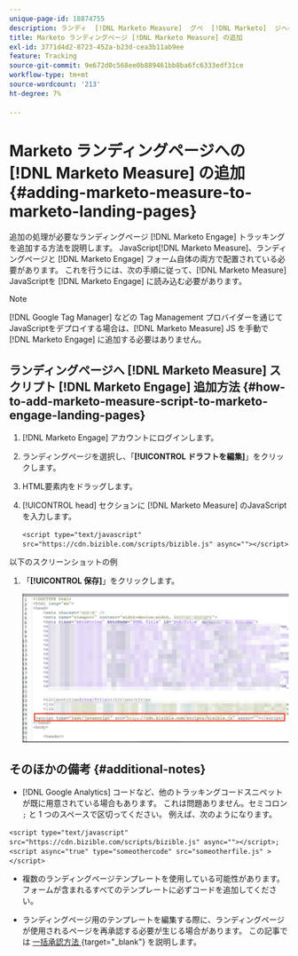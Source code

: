 ```yaml
---
unique-page-id: 18874755
description: ランディ  [!DNL Marketo Measure]  グペ  [!DNL Marketo]  ジへの追加 –  [!DNL Marketo Measure]
title: Marketo ランディングページ [!DNL Marketo Measure] の追加
exl-id: 3771d4d2-8723-452a-b23d-cea3b11ab9ee
feature: Tracking
source-git-commit: 9e672d0c568ee0b889461bb8ba6fc6333edf31ce
workflow-type: tm+mt
source-wordcount: '213'
ht-degree: 7%

---
```


# Marketo ランディングページへの [!DNL Marketo Measure] の追加 {#adding-marketo-measure-to-marketo-landing-pages}

追加の処理が必要なランディングページ [!DNL Marketo Engage] トラッキングを追加する方法を説明します。 JavaScript[!DNL Marketo Measure]、ランディングページと [!DNL Marketo Engage] フォーム自体の両方で配置されている必要があります。 これを行うには、次の手順に従って、[!DNL Marketo Measure] JavaScriptを [!DNL Marketo Engage] に読み込む必要があります。

>[!NOTE]
>
>[!DNL Google Tag Manager] などの Tag Management プロバイダーを通じてJavaScriptをデプロイする場合は、[!DNL Marketo Measure] JS を手動で [!DNL Marketo Engage] に追加する必要はありません。

## ランディングページへ [!DNL Marketo Measure] スクリプト [!DNL Marketo Engage] 追加方法 {#how-to-add-marketo-measure-script-to-marketo-engage-landing-pages}

1. [!DNL Marketo Engage] アカウントにログインします。
1. ランディングページを選択し、「**[!UICONTROL ドラフトを編集]**」をクリックします。
1. HTML要素内をドラッグします。
1. [!UICONTROL head] セクションに [!DNL Marketo Measure] のJavaScriptを入力します。

   `<script type="text/javascript" src="https://cdn.bizible.com/scripts/bizible.js" async=""></script>`

以下のスクリーンショットの例

1. 「**[!UICONTROL 保存]**」をクリックします。

   ![](assets/adding-bizible-to-marketo-landing-pages-1.png)

## そのほかの備考 {#additional-notes}

* [!DNL Google Analytics] コードなど、他のトラッキングコードスニペットが既に用意されている場合もあります。 これは問題ありません。セミコロン `;` と 1 つのスペースで区切ってください。 例えば、次のようになります。

`<script type="text/javascript" src="https://cdn.bizible.com/scripts/bizible.js" async=""></script>; <script async="true" type="someothercode" src="someotherfile.js" ></script>`

* 複数のランディングページテンプレートを使用している可能性があります。フォームが含まれるすべてのテンプレートに必ずコードを追加してください。

* ランディングページ用のテンプレートを編集する際に、ランディングページが使用されるページを再承認する必要が生じる場合があります。 この記事では [&#x200B; 一括承認方法 &#x200B;](https://experienceleague.adobe.com/docs/marketo/using/product-docs/demand-generation/landing-pages/landing-page-actions/approve-multiple-landing-pages-at-once.html?lang=ja){target="_blank"} を説明します。
